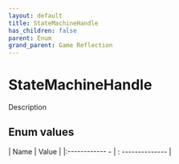 ```yaml
---
layout: default
title: StateMachineHandle
has_children: false
parent: Enum
grand_parent: Game Reflection
---
```

# StateMachineHandle
Description 

## Enum values
| Name | Value |
|:------------ - | : -------------- |
